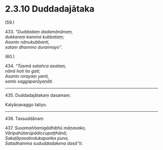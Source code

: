 

# 2.3.10 Duddadajātaka




(59.)

433\. _“Duddadaṃ dadamānānaṃ,_  
_dukkaraṃ kamma kubbataṃ;_  
_Asanto nānukubbanti,_  
_sataṃ dhammo durannayo”._  


(60.)

434\. _“Tasmā satañca asataṃ,_  
_nānā hoti ito gati;_  
_Asanto nirayaṃ yanti,_  
_santo saggaparāyaṇāti._  


---

435\. Duddadajātakaṃ dasamaṃ.

  
Kalyāṇavaggo tatiyo.



---

436\. Tassuddānaṃ



437\. _Susamaññamigādhibhū māṇavako,_  
_Vāripahūtarūpādiccupaṭṭhānā;_  
_Sakaḷāyasatindukapaṅka puna,_  
_Satadhamma sududdadakena dasā”ti._  




